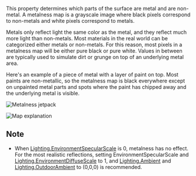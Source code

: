This property determines which parts of the surface are metal and are non-metal. A metalness map is a grayscale image where black pixels correspond to non-metals and white pixels correspond to metals.

Metals only reflect light the same color as the metal, and they reflect much more light than non-metals. Most materials in the real world can be categorized either metals or non-metals. For this reason, most pixels in a metalness map will be either pure black or pure white. Values in between are typically used to simulate dirt or grunge on top of an underlying metal area.

Here's an example of a piece of metal with a layer of paint on top. Most paints are non-metallic, so the metalness map is black everywhere except on unpainted metal parts and spots where the paint has chipped away and the underlying metal is visible.

![Metalness jetpack](https://developer.roblox.com/assets/blt0a658c7367d5cdab/jetpack.gif)

![Map explanation](https://developer.roblox.com/assets/blt96558be20f7b7a1a/metalness-explained.png)

Note
----

*   When [Lighting.EnvironmentSpecularScale](https://developer.roblox.com/en-us/api-reference/property/Lighting/EnvironmentSpecularScale) is 0, metalness has no effect. For the most realistic reflections, setting EnvironmentSpecularScale and [Lighting.EnvironmentDiffuseScale](https://developer.roblox.com/en-us/api-reference/property/Lighting/EnvironmentDiffuseScale) to 1, and [Lighting.Ambient](https://developer.roblox.com/en-us/api-reference/property/Lighting/Ambient) and [Lighting.OutdoorAmbient](https://developer.roblox.com/en-us/api-reference/property/Lighting/OutdoorAmbient) to (0,0,0) is recommended.